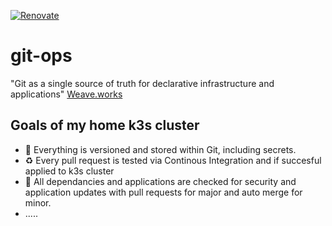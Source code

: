 [![Renovate](https://github.com/bagg3rs/git-ops/actions/workflows/renovate.yml/badge.svg)](https://github.com/bagg3rs/git-ops/actions/workflows/renovate.yml)
# git-ops
 "Git as a single source of truth for declarative infrastructure and applications" [Weave.works](https://www.weave.works/technologies/gitops/)

## Goals of my home k3s cluster
- 🔂 Everything is versioned and stored within Git, including secrets.
- ♻️ Every pull request is tested via Continous Integration and if succesful applied to k3s cluster
- 🤖 All dependancies and applications are checked for security and application updates with pull requests for major and auto merge for minor.
- .....
